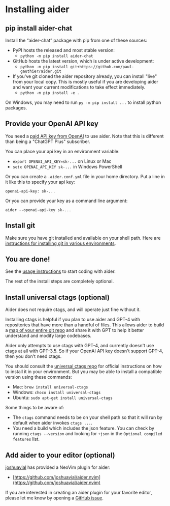 
# Installing aider

## pip install aider-chat

Install the “aider-chat” package with pip from one of these sources:

* PyPI hosts the released and most stable version:
  * `python -m pip install aider-chat`
* GitHub hosts the latest version, which is under active development:
  * `python -m pip install git+https://github.com/paul-gauthier/aider.git`
* If you've git cloned the aider repository already, you can install "live" from your local copy. This is mostly useful if you are developing aider and want your current modifications to take effect immediately.
  * `python -m pip install -e .`

On Windows, you may need to run `py -m pip install ...` to install python packages.

## Provide your OpenAI API key

You need a
[paid API key from OpenAI](https://help.openai.com/en/articles/4936850-where-do-i-find-my-secret-api-key)
to use aider. Note that this is different than being a "ChatGPT Plus" subscriber.

You can place your api key in an environment variable:

* `export OPENAI_API_KEY=sk-...` on Linux or Mac
* `setx OPENAI_API_KEY sk-...` in Windows PowerShell

Or you can create a `.aider.conf.yml` file in your home directory.
Put a line in it like this to specify your api key:

```
openai-api-key: sk-...
```

Or you can provide your key as a command line argument:

```
aider --openai-api-key sk-...
```

## Install git

Make sure you have git installed and available on your shell path.
Here are
[instructions for installing git in various environments](https://github.com/git-guides/install-git).

## You are done!

See the [usage instructions](/#usage) to start coding with aider.

The rest of the install steps are completely optional.

## Install universal ctags (optional)

Aider does not require ctags, and will operate just fine without it.

Installing ctags is helpful if you plan to use aider and GPT-4 with repositories
that have more than a handful of files.
This allows aider to build a
[map of your entire git repo](https://aider.chat/docs/ctags.html)
and share it with GPT to help it better understand and modify large codebases.

Aider only attempts to use ctags with GPT-4,
and currently doesn't use ctags at all with GPT-3.5.
So if your OpenAI API key doesn't support GPT-4, then you don't need ctags.

You should consult the
[universal ctags repo](https://github.com/universal-ctags/ctags)
for official instructions on how to install it in your environment.
But you may be able to install a compatible version using these commands:

* Mac: `brew install universal-ctags`
* Windows: `choco install universal-ctags`
* Ubuntu: `sudo apt-get install universal-ctags`

Some things to be aware of:

* The `ctags` command needs to be on your shell path so that it will run by default when aider invokes `ctags ...`.
* You need a build which includes the json feature. You can check by running `ctags --version` and looking for `+json` in the `Optional compiled features` list.


## Add aider to your editor (optional)

[joshuavial](https://github.com/joshuavial) has provided a NeoVim plugin for aider:

* [https://github.com/joshuavial/aider.nvim](https://github.com/joshuavial/aider.nvim)

If you are interested in creating an aider plugin for your favorite editor,
please let me know by opening a
[GitHub issue](https://github.com/paul-gauthier/aider/issues).
